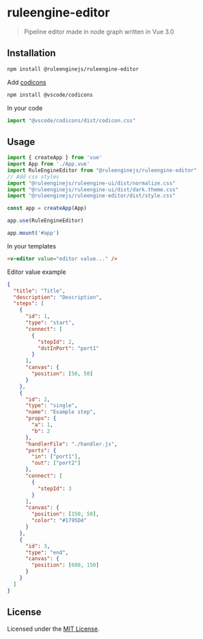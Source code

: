 # ruleengine-editor

> Pipeline editor made in node graph written in Vue 3.0

## Installation

```bash
npm install @ruleenginejs/ruleengine-editor
```

Add [codicons](https://github.com/microsoft/vscode-codicons)

```bash
npm install @vscode/codicons
```

In your code
```javascript
import "@vscode/codicons/dist/codicon.css"
```

## Usage

```javascript
import { createApp } from 'vue'
import App from './App.vue'
import RuleEngineEditor from "@ruleenginejs/ruleengine-editor"
// Add css styles
import "@ruleenginejs/ruleengine-ui/dist/normalize.css"
import "@ruleenginejs/ruleengine-ui/dist/dark.theme.css"
import "@ruleenginejs/ruleengine-editor/dist/style.css"

const app = createApp(App)

app.use(RuleEngineEditor)

app.mount('#app')
```

In your templates

```html
<v-editor value="editor value..." />
```

Editor value example

```json
{
  "title": "Title",
  "description": "Description",
  "steps": [
    {
      "id": 1,
      "type": "start",
      "connect": [
        {
          "stepId": 2,
          "dstInPort": "port1"
        }
      ],
      "canvas": {
        "position": [50, 50]
      }
    },
    {
      "id": 2,
      "type": "single",
      "name": "Example step",
      "props": {
        "a": 1,
        "b": 2
      },
      "handlerFile": "./handler.js",
      "ports": {
        "in": ["port1"],
        "out": ["port2"]
      },
      "connect": [
        {
          "stepId": 3
        }
      ],
      "canvas": {
        "position": [150, 50],
        "color": "#1795D4"
      }
    },
    {
      "id": 3,
      "type": "end",
      "canvas": {
        "position": [600, 150]
      }
    }
  ]
}
```

## License

Licensed under the [MIT License](./LICENSE).
